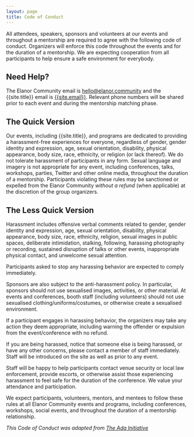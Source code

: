 ```yaml
---
layout: page
title: Code of Conduct
---
```

All attendees, speakers, sponsors and volunteers at our events and throughout a mentorship are required to agree with the following code of conduct. Organizers will enforce this code throughout the events and for the duration of a mentorship. We are expecting cooperation from all participants to help ensure a safe environment for everybody.

## Need Help?

The Elanor Community email is [hello@elanor.community](mailto:hello@elanor.community) and the {{site.title}} email is [{{site.email}}](mailto:{{site.email}}). Relevant phone numbers will be shared prior to each event and during the mentorship matching phase.

## The Quick Version

Our events, including {{site.title}}, and programs are dedicated to providing a harassment-free experiences for everyone, regardless of gender, gender identity and expression, age, sexual orientation, disability, physical appearance, body size, race, ethnicity, or religion (or lack thereof). We do not tolerate harassment of participants in any form. Sexual language and imagery is not appropriate for any event, including conferences, talks, workshops, parties, Twitter and other online media, throughout the duration of a mentorship. Participants violating these rules may be sanctioned or expelled from the Elanor Community *without a refund* (when applicable) at the discretion of the group organizers.

## The Less Quick Version

Harassment includes offensive verbal comments related to gender, gender identity and expression, age, sexual orientation, disability, physical appearance, body size, race, ethnicity, religion, sexual images in public spaces, deliberate intimidation, stalking, following, harassing photography or recording, sustained disruption of talks or other events, inappropriate physical contact, and unwelcome sexual attention.

Participants asked to stop any harassing behavior are expected to comply immediately.

Sponsors are also subject to the anti-harassment policy. In particular, sponsors should not use sexualised images, activities, or other material. At events and conferences, booth staff (including volunteers) should not use sexualised clothing/uniforms/costumes, or otherwise create a sexualised environment.

If a participant engages in harassing behavior, the organizers may take any action they deem appropriate, including warning the offender or expulsion from the event/conference with no refund.

If you are being harassed, notice that someone else is being harassed, or have any other concerns, please contact a member of staff immediately. Staff will be introduced on the site as well as prior to any event.

Staff will be happy to help participants contact venue security or local law enforcement, provide escorts, or otherwise assist those experiencing harassment to feel safe for the duration of the conference. We value your attendance and participation.

We expect participants, volunteers, mentors, and mentees to follow these rules at all Elanor Community events and programs, including conferences, workshops, social events, and throughout the duration of a mentorship relationship.

*This Code of Conduct was adapted from [The Ada Initiative](http://geekfeminism.wikia.com/wiki/Conference_anti-harassment/Policy)*